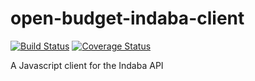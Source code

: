 # open-budget-indaba-client
[![Build Status](https://travis-ci.org/keitaroinc/open-budget-indaba-client.svg?branch=master)](https://travis-ci.org/keitaroinc/open-budget-indaba-client)
[![Coverage Status](https://coveralls.io/repos/github/keitaroinc/open-budget-indaba-client/badge.svg?branch=master)](https://coveralls.io/github/keitaroinc/open-budget-indaba-client?branch=master)

A Javascript client for the Indaba API
